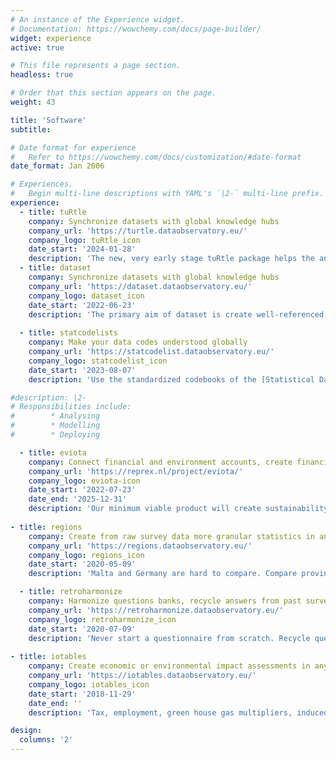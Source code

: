 ```yaml
---
# An instance of the Experience widget.
# Documentation: https://wowchemy.com/docs/page-builder/
widget: experience
active: true

# This file represents a page section.
headless: true

# Order that this section appears on the page.
weight: 43

title: 'Software'
subtitle:

# Date format for experience
#   Refer to https://wowchemy.com/docs/customization/#date-format
date_format: Jan 2006

# Experiences.
#   Begin multi-line descriptions with YAML's `|2-` multi-line prefix.
experience:
  - title: tuRtle
    company: Synchronize datasets with global knowledge hubs
    company_url: 'https://turtle.dataobservatory.eu/'
    company_logo: tuRtle_icon
    date_start: '2024-01-28'
    description: 'The new, very early stage tuRtle package helps the annotation of datasets created in the R statistical environment with the Resource Description Frameworks Turtle language for linking across the Internet.'
  - title: dataset
    company: Synchronize datasets with global knowledge hubs
    company_url: 'https://dataset.dataobservatory.eu/'
    company_logo: dataset_icon
    date_start: '2022-06-23'
    description: 'The primary aim of dataset is create well-referenced, well-described, interoperable datasets that can be easily placed on global knowledge graphs using the W3C DataSet and RDF definition, or syncronized via APIs that follow the Statistical Data and Metadata eXchange standards.'
    
  - title: statcodelists
    company: Make your data codes understood globally
    company_url: 'https://statcodelist.dataobservatory.eu/'
    company_logo: statcodelist_icon
    date_start: '2023-08-07'
    description: 'Use the standardized codebooks of the [Statistical Data and Metadata eXchange]() for international, language-independent, machine-to-machine data exchanges.'

#description: |2-
# Responsibilities include:
#        * Analysing
#        * Modelling
#        * Deploying

  - title: eviota
    company: Connect financial and environment accounts, create financial + ESG reports
    company_url: 'https://reprex.nl/project/eviota/'
    company_logo: eviota-icon
    date_start: '2022-07-23'
    date_end: '2025-12-31'
    description: 'Our minimum viable product will create sustainability reports (or report components) for greenhouse gases and sustainable water use with applying the Global GHG Accounting & Reporting Standard for the Financial Industry and EFRAG’s proposed concept on connecting European accounting standards and information with sustainability.'
    
- title: regions
    company: Create from raw survey data more granular statistics in any EU country.
    company_url: 'https://regions.dataobservatory.eu/'
    company_logo: regions_icon
    date_start: '2020-05-09'
    description: 'Malta and Germany are hard to compare. Compare provinces with provinces, regions with regions. [Documentation & download](https://regions.dataobservatory.eu/)'

  - title: retroharmonize
    company: Harmonize questions banks, recycle answers from past surveys
    company_url: 'https://retroharmonize.dataobservatory.eu/'
    company_logo: retroharmonize_icon
    date_start: '2020-07-09'
    description: 'Never start a questionnaire from scratch. Recycle questions from question banks, answer from open data repositories, and let your respondents add theirs. [Documentation & download](https://regions.dataobservatory.eu/)'
    
- title: iotables
    company: Create economic or environmental impact assessments in any EU country.
    company_url: 'https://iotables.dataobservatory.eu/'
    company_logo: iotables_icon
    date_start: '2018-11-29'
    date_end: ''
    description: 'Tax, employment, green house gas multipliers, induced effects, policy scenarios. [Documentation & download](https://iotables.dataobservatory.eu/)'

design:
  columns: '2'
---
```

